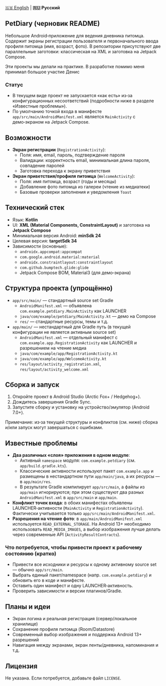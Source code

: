 [🇬🇧 English](README.md) | **🇷🇺 Русский**

## PetDiary (черновик README)

Небольшое Android‑приложение для ведения дневника питомца. Содержит экраны регистрации пользователя и первоначального ввода профиля питомца (имя, возраст, фото). В репозитории присутствуют две параллельные заготовки: классическая на XML и заготовка на Jetpack Compose.

Эти проекты мы делали на практике. В разработке помимо меня принимал большое участие Денис

### Статус
- В текущем виде проект не запускается «как есть» из‑за конфигурационных несоответствий (подробности ниже в разделе «Известные проблемы»).
- По умолчанию точкой входа в манифесте `app/src/main/AndroidManifest.xml` является `MainActivity` с демо‑экраном на Jetpack Compose.

## Возможности
- **Экран регистрации** (`RegistrationActivity`):
  - Поля: имя, email, пароль, подтверждение пароля
  - Валидации: корректность email, минимальная длина пароля, совпадение паролей
  - Заготовка перехода к экрану приветствия
- **Экран приветствия/профиля питомца** (`WelcomeActivity`):
  - Поля: имя питомца, возраст (годы и месяцы)
  - Добавление фото питомца из галереи (чтение из медиатеки)
  - Базовые проверки заполнения и уведомления `Toast`

## Технический стек
- Язык: **Kotlin**
- UI: **XML (Material Components, ConstraintLayout)** и заготовка на **Jetpack Compose**
- Минимальная версия Android: **minSdk 24**
- Целевая версия: **targetSdk 34**
- Зависимости (основные):
  - `androidx.appcompat:appcompat`
  - `com.google.android.material:material`
  - `androidx.constraintlayout:constraintlayout`
  - `com.github.bumptech.glide:glide`
  - Jetpack Compose BOM, Material3 (для демо‑экрана)

## Структура проекта (упрощённо)
- `app/src/main/` — стандартный source set Gradle
  - `AndroidManifest.xml` — объявлена `com.example.petdiary.MainActivity` как LAUNCHER
  - `java/com/example/petdiary/MainActivity.kt` — демо на Compose
  - `res/` — стандартные ресурсы, темы и т.д.
- `app/main/` — нестандартный для Gradle путь (в текущей конфигурации не является активным source set)
  - `AndroidManifest.xml` — отдельный манифест с `com.example.app.RegistrationActivity` как LAUNCHER и разрешением на чтение медиа
  - `java/com/example/app/RegistrationActivity.kt`
  - `java/com/example/app/WelcomeActivity.kt`
  - `res/layout/activity_registration.xml`, `res/layout/activity_welcome.xml`

## Сборка и запуск
1. Откройте проект в Android Studio (Arctic Fox+ / Hedgehog+).
2. Дождитесь завершения Gradle Sync.
3. Запустите сборку и установку на устройство/эмулятор (Android 7.0+).

Примечание: из‑за текущей структуры и конфликтов (см. ниже) сборка и/или запуск могут завершаться с ошибками.

## Известные проблемы
- **Два различных «слоя» приложения в одном модуле**:
  - Активный `namespace` модуля: `com.example.petdiary` (см. `app/build.gradle.kts`).
  - Классические активности используют пакет `com.example.app` и размещены в нестандартном пути `app/main/java`, а их ресурсы — в `app/main/res`.
  - В результате Gradle компилирует `app/src/main`, а файлы из `app/main` игнорируются; при этом существуют два разных `AndroidManifest.xml` в `app/src/main` и `app/main`.
- **Конфликт точек входа**: в обоих манифестах объявлены LAUNCHER‑активности (`MainActivity` и `RegistrationActivity`). Фактически учитывается только `app/src/main/AndroidManifest.xml`.
- **Разрешения на чтение фото**: в `app/main/AndroidManifest.xml` используется `READ_EXTERNAL_STORAGE`. На Android 13+ необходимо использовать `READ_MEDIA_IMAGES`, а выбор изображения лучше делать через современные API (`ActivityResultContracts`).

### Что потребуется, чтобы привести проект к рабочему состоянию (кратко)
- Привести все исходники и ресурсы к одному активному source set — обычно `app/src/main`.
- Выбрать единый пакет/namespace (напр. `com.example.petdiary`) и обновить его в коде и манифесте.
- Оставить один манифест и одну LAUNCHER‑активность.
- Проверить зависимости и версии плагинов/Gradle.

## Планы и идеи
- Экран логина и реальная регистрация (сервер/локальное хранилище)
- Сохранение профиля питомца (Room/Datastore)
- Современный выбор изображения и поддержка Android 13+ разрешений
- Навигация между экранами, экран ленты/дневника, напоминания и т.д.

## Лицензия
Не указана. Если потребуется, добавьте файл `LICENSE`. 
